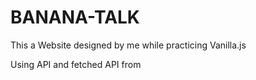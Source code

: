 # BANANA-TALK

This a Website designed by me while practicing Vanilla.js

Using API and fetched API from <a  href="https://funtranslations.com/api/" >
 